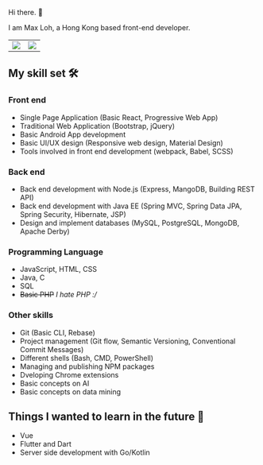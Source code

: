 Hi there. 👋

I am Max Loh, a Hong Kong based front-end developer.

<table>
  <tr>
    <td>
      <img src ="https://github-readme-stats.vercel.app/api?username=maxloh&count_private=true&show_icons=true&hide_border=true">
    </td>
    <td>
      <img src ="https://github-readme-stats.vercel.app/api/top-langs/?username=maxloh&count_private=true&show_icons=true&hide_border=true&layout=compact">
    </td>
  </tr>
</table>

## My skill set 🛠️

### Front end

- Single Page Application (Basic React, Progressive Web App)
- Traditional Web Application (Bootstrap, jQuery)
- Basic Android App development
- Basic UI/UX design (Responsive web design, Material Design)
- Tools involved in front end development (webpack, Babel, SCSS)

### Back end

- Back end development with Node.js (Express, MangoDB, Building REST API)
- Back end development with Java EE (Spring MVC, Spring Data JPA, Spring Security, Hibernate, JSP)
- Design and implement databases (MySQL, PostgreSQL, MongoDB, Apache Derby)

### Programming Language

- JavaScript, HTML, CSS
- Java, C
- SQL
- ~~Basic PHP~~ *I hate PHP :/*

### Other skills

- Git (Basic CLI, Rebase)
- Project management (Git flow, Semantic Versioning, Conventional Commit Messages)
- Different shells (Bash, CMD, PowerShell)
- Managing and publishing NPM packages
- Dveloping Chrome extensions
- Basic concepts on AI
- Basic concepts on data mining

## Things I wanted to learn in the future 🤩

- Vue
- Flutter and Dart
- Server side development with Go/Kotlin
